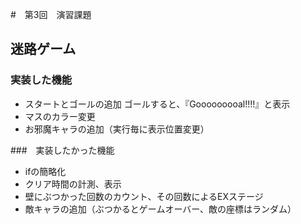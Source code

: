 #　第3回　演習課題
## 迷路ゲーム
### 実装した機能
* スタートとゴールの追加 ゴールすると、『Gooooooooal!!!!』と表示
* マスのカラー変更
* お邪魔キャラの追加（実行毎に表示位置変更）

###　実装したかった機能
* ifの簡略化
* クリア時間の計測、表示
* 壁にぶつかった回数のカウント、その回数によるEXステージ
* 敵キャラの追加（ぶつかるとゲームオーバー、敵の座標はランダム）